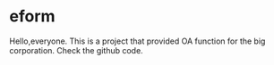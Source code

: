 # eform
Hello,everyone. This is a  project that provided OA function for the big corporation.
Check the github code.
